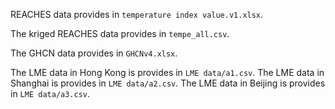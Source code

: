 REACHES data provides in `temperature index value.v1.xlsx`.

The kriged REACHES data provides in `tempe_all.csv`.

The GHCN data provides in `GHCNv4.xlsx`.

The LME data in Hong Kong is provides in `LME data/a1.csv`.
The LME data in Shanghai is provides in `LME data/a2.csv`.
The LME data in Beijing is provides in `LME data/a3.csv`.
